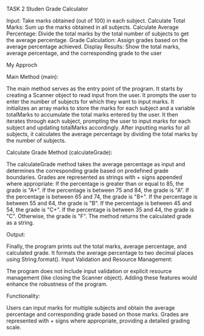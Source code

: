 TASK 2
Studen Grade Calculator

Input: Take marks obtained (out of 100) in each subject.
Calculate Total Marks: Sum up the marks obtained in all subjects.
Calculate Average Percentage: Divide the total marks by the total number of subjects to get the
average percentage.
Grade Calculation: Assign grades based on the average percentage achieved.
Display Results: Show the total marks, average percentage, and the corresponding grade to the user

My Approch

Main Method (main):

The main method serves as the entry point of the program.
It starts by creating a Scanner object to read input from the user.
It prompts the user to enter the number of subjects for which they want to input marks.
It initializes an array marks to store the marks for each subject and a variable totalMarks to accumulate the total marks entered by the user.
It then iterates through each subject, prompting the user to input marks for each subject and updating totalMarks accordingly.
After inputting marks for all subjects, it calculates the average percentage by dividing the total marks by the number of subjects.

Calculate Grade Method (calculateGrade):

The calculateGrade method takes the average percentage as input and determines the corresponding grade based on predefined grade boundaries.
Grades are represented as strings with + signs appended where appropriate:
If the percentage is greater than or equal to 85, the grade is "A+".
If the percentage is between 75 and 84, the grade is "A".
If the percentage is between 65 and 74, the grade is "B+".
If the percentage is between 55 and 64, the grade is "B".
If the percentage is between 45 and 54, the grade is "C+".
If the percentage is between 35 and 44, the grade is "C".
Otherwise, the grade is "F".
The method returns the calculated grade as a string.

Output:

Finally, the program prints out the total marks, average percentage, and calculated grade.
It formats the average percentage to two decimal places using String.format().
Input Validation and Resource Management:

The program does not include input validation or explicit resource management (like closing the Scanner object). Adding these features would enhance the robustness of the program.

Functionality:

Users can input marks for multiple subjects and obtain the average percentage and corresponding grade based on those marks.
Grades are represented with + signs where appropriate, providing a detailed grading scale.

